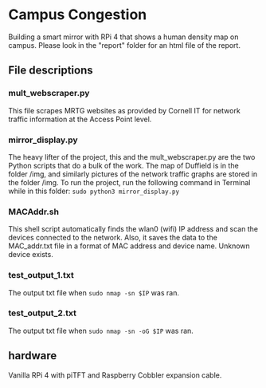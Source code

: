 # Campus Congestion
Building a smart mirror with RPi 4 that shows a human density map on campus. 
Please look in the "report" folder for an html file of the report.

## File descriptions

### mult_webscraper.py
This file scrapes MRTG websites as provided by Cornell IT for network traffic information at the Access Point level.

### mirror_display.py
The heavy lifter of the project, this and the mult_webscraper.py are the two Python scripts that do a bulk of the work. The map of Duffield is in the folder /img, and similarly pictures of the network traffic graphs are stored in the folder /img. To run the project, run the following command in Terminal while in this folder: 
`sudo python3 mirror_display.py`

### MACAddr.sh
This shell script automatically finds the wlan0 (wifi) IP address and scan the devices connected to the network.
Also, it saves the data to the MAC_addr.txt file in a format of MAC address and device name.
Unknown device exists.

### test_output_1.txt
The output txt file when ```sudo nmap -sn $IP``` was ran.

### test_output_2.txt
The output txt file when ```sudo nmap -sn -oG $IP``` was ran.

## hardware 
Vanilla RPi 4 with piTFT and Raspberry Cobbler expansion cable.